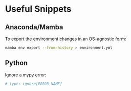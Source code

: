 # Useful Snippets

## Anaconda/Mamba

To export the environment changes in an OS-agnostic form:

```bash
mamba env export --from-history > environment.yml
```

## Python

Ignore a mypy error:

```python
# type: ignore[ERROR-NAME]
```


